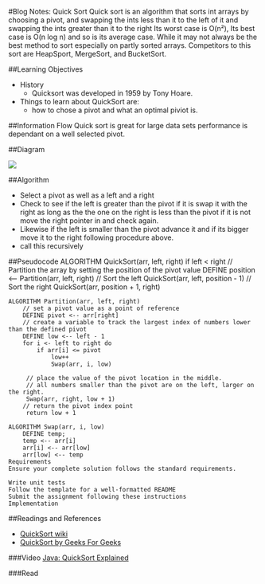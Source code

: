 #Blog Notes: Quick Sort
Quick sort is an algorithm that sorts int arrays by choosing a pivot, and swapping the ints less than it to the left of it and swapping the ints greater than it to the right
Its worst case is O(n²), Its best case is O(n log n) and so is its average case.
While it may not always be the best method to sort especially on partly sorted arrays. 
Competitors to this sort are HeapSport, MergeSort, and BucketSort.

##Learning Objectives
* History
    * Quicksort was developed in 1959 by Tony Hoare.
* Things to learn about QuickSort are:
    * how to chose a pivot and what an optimal piviot is.

##Information Flow
Quick sort is great for large data sets
performance is dependant on a well selected pivot.

##Diagram

<img src="https://en.wikipedia.org/wiki/File:Quicksort-diagram.svg">

##Algorithm
* Select a pivot as well as a left and a right
* Check to see if the left is greater than the pivot if it is swap it with the right as long as the the one on the right is less than the pivot if it is not move the right pointer in and check again.
* Likewise if the left is smaller than the pivot advance it and if its bigger move it to the right following procedure above.
* call this recursively

##Pseudocode
    ALGORITHM QuickSort(arr, left, right)
        if left < right
            // Partition the array by setting the position of the pivot value 
            DEFINE position <-- Partition(arr, left, right)
            // Sort the left
            QuickSort(arr, left, position - 1)
            // Sort the right
            QuickSort(arr, position + 1, right)
    
    ALGORITHM Partition(arr, left, right)
        // set a pivot value as a point of reference
        DEFINE pivot <-- arr[right]
        // create a variable to track the largest index of numbers lower than the defined pivot
        DEFINE low <-- left - 1
        for i <- left to right do
            if arr[i] <= pivot
                low++
                Swap(arr, i, low)
    
         // place the value of the pivot location in the middle.
         // all numbers smaller than the pivot are on the left, larger on the right. 
         Swap(arr, right, low + 1)
        // return the pivot index point
         return low + 1
    
    ALGORITHM Swap(arr, i, low)
        DEFINE temp;
        temp <-- arr[i]
        arr[i] <-- arr[low]
        arr[low] <-- temp
    Requirements
    Ensure your complete solution follows the standard requirements.
    
    Write unit tests
    Follow the template for a well-formatted README
    Submit the assignment following these instructions
    Implementation

##Readings and References
* [QuickSort wiki](https://en.wikipedia.org/wiki/Quicksort)
* [QuickSort by Geeks For Geeks](https://www.geeksforgeeks.org/quick-sort/)

###Video
[Java: QuickSort Explained](https://www.youtube.com/watch?v=Fiot5yuwPAg)

###Read

